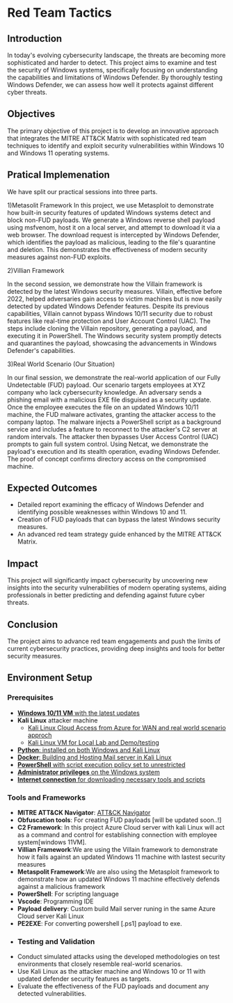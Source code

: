 # Red Team Tactics

## Introduction
In today's evolving cybersecurity landscape, the threats are becoming more sophisticated and harder to detect. This project aims to examine and test the security of Windows systems, specifically focusing on understanding the capabilities and limitations of Windows Defender. By thoroughly testing Windows Defender, we can assess how well it protects against different cyber threats.

## Objectives
The primary objective of this project is to develop an innovative approach that integrates the MITRE ATT&CK Matrix with sophisticated red team techniques to identify and exploit security vulnerabilities within Windows 10 and Windows 11 operating systems.
## Pratical Implemenation 
We have split our practical sessions into three parts.

1)Metasolit Framework 
In this project, we use Metasploit to demonstrate how built-in security features of updated Windows systems detect and block non-FUD payloads. We generate a Windows reverse shell payload using msfvenom, host it on a local server, and attempt to download it via a web browser. The download request is intercepted by Windows Defender, which identifies the payload as malicious, leading to the file's quarantine and deletion. This demonstrates the effectiveness of modern security measures against non-FUD exploits.

2)Villian Framework 

In the second session, we demonstrate how the Villain framework is detected by the latest Windows security measures. Villain, effective before 2022, helped adversaries gain access to victim machines but is now easily detected by updated Windows Defender features. Despite its previous capabilities, Villain cannot bypass Windows 10/11 security due to robust features like real-time protection and User Account Control (UAC). The steps include cloning the Villain repository, generating a payload, and executing it in PowerShell. The Windows security system promptly detects and quarantines the payload, showcasing the advancements in Windows Defender's capabilities.

3)Real World Scenario (Our Situation)

In our final session, we demonstrate the real-world application of our Fully Undetectable (FUD) payload. Our scenario targets employees at XYZ company who lack cybersecurity knowledge. An adversary sends a phishing email with a malicious EXE file disguised as a security update. Once the employee executes the file on an updated Windows 10/11 machine, the FUD malware activates, granting the attacker access to the company laptop. The malware injects a PowerShell script as a background service and includes a feature to reconnect to the attacker's C2 server at random intervals. The attacker then bypasses User Access Control (UAC) prompts to gain full system control. Using Netcat, we demonstrate the payload's execution and its stealth operation, evading Windows Defender. The proof of concept confirms directory access on the compromised machine.





## Expected Outcomes
- Detailed report examining the efficacy of Windows Defender and identifying possible weaknesses within Windows 10 and 11.
- Creation of FUD payloads that can bypass the latest Windows security measures.
- An advanced red team strategy guide enhanced by the MITRE ATT&CK Matrix.
## Impact
This project will significantly impact cybersecurity by uncovering new insights into the security vulnerabilities of modern operating systems, aiding professionals in better predicting and defending against future cyber threats.

## Conclusion
The project aims to advance red team engagements and push the limits of current cybersecurity practices, providing deep insights and tools for better security measures.
## Environment Setup

### Prerequisites
- [**Windows 10/11 VM** with the latest updates](https://developer.microsoft.com/en-us/windows/downloads/virtual-machines/)
- **Kali Linux** attacker machine
    - [Kali Linux Cloud Access from Azure for WAN and real world scenario approch](https://azuremarketplace.microsoft.com/en/marketplace/apps/kali-linux.kali)
    - [Kali Linux VM for Local Lab and Demo/testing](https://www.kali.org/get-kali/#kali-virtual-machines)
- [**Python**: installed on both Windows and Kali Linux](https://www.python.org/downloads/)
- [**Docker**: Building and Hosting Mail server in Kali Linux](https://github.com/JOSHUAPBIJU/Project-winEvasion-Redteam/blob/main/Resource/Dockerfile) 
- [**PowerShell** with script execution policy set to unrestricted](https://learn.microsoft.com/en-us/answers/questions/506985/powershell-execution-setting-is-overridden-by-a-po)
- [**Administrator privileges** on the Windows system](https://support.microsoft.com/en-us/windows/how-do-i-log-on-as-an-administrator-63267a09-9926-991a-1c77-d203160c8563)
- [**Internet connection** for downloading necessary tools and scripts](#)
### Tools and Frameworks
- **MITRE ATT&CK Navigator**: [ATT&CK Navigator](https://mitre-attack.github.io/attack-navigator/)
- **Obfuscation tools**: For creating FUD payloads [will be updated soon..!]
- **C2 Framework**: In this project Azure Cloud server with kali Linux will act as a command and control for establishing connection with employee system[windows 11VM].
- **Villian Framework**:We are using the Villain framework to demonstrate how it fails against an updated Windows 11  machine with lastest security measures
- **Metaspolit Framework**:We are also using the Metasploit framework to demonstrate how an updated Windows 11 machine effectively defends against a malicious framework
- **PowerShell**: For scripting language
- **Vscode**: Programming IDE
- **Payload delivery**: Custom build Mail server runing in the same Azure Cloud server Kali Linux
- **PE2EXE**: For converting powershell [.ps1] payload to exe.
- ### Testing and Validation
- Conduct simulated attacks using the developed methodologies on test environments that closely resemble real-world scenarios.
- Use Kali Linux as the attacker machine and Windows 10 or 11 with updated defender security features as targets.
- Evaluate the effectiveness of the FUD payloads and document any detected vulnerabilities.

